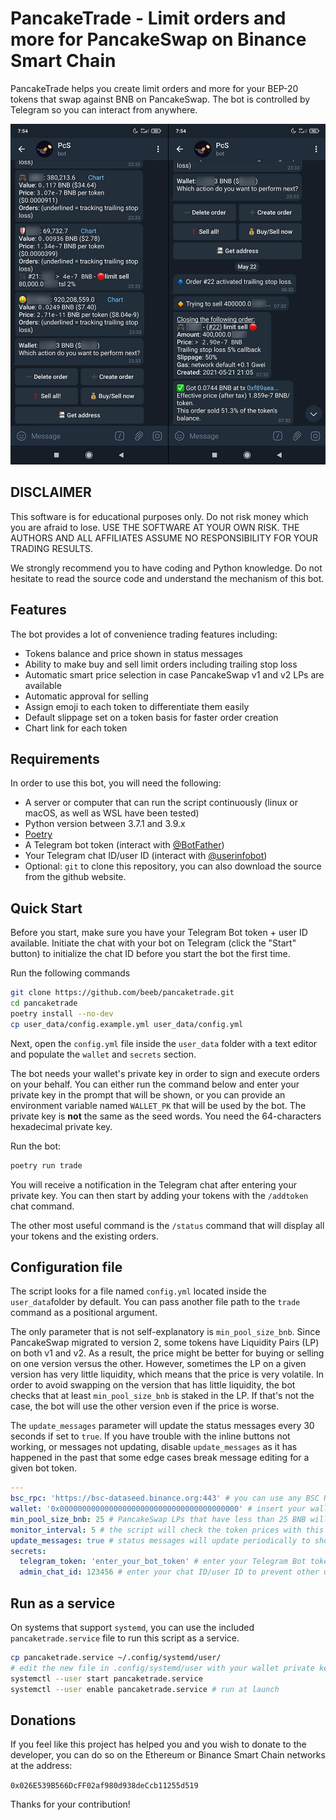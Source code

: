# PancakeTrade - Limit orders and more for PancakeSwap on Binance Smart Chain

PancakeTrade helps you create limit orders and more for your BEP-20 tokens that swap against BNB on PancakeSwap.
The bot is controlled by Telegram so you can interact from anywhere.

![screenshot](screenshot.jpg)

## DISCLAIMER

This software is for educational purposes only. Do not risk money which you are afraid to lose. USE THE SOFTWARE AT
YOUR OWN RISK. THE AUTHORS AND ALL AFFILIATES ASSUME NO RESPONSIBILITY FOR YOUR TRADING RESULTS.

We strongly recommend you to have coding and Python knowledge. Do not hesitate to read the source code and understand
the mechanism of this bot.

## Features

The bot provides a lot of convenience trading features including:

- Tokens balance and price shown in status messages
- Ability to make buy and sell limit orders including trailing stop loss
- Automatic smart price selection in case PancakeSwap v1 and v2 LPs are available
- Automatic approval for selling
- Assign emoji to each token to differentiate them easily
- Default slippage set on a token basis for faster order creation
- Chart link for each token

## Requirements

In order to use this bot, you will need the following:

- A server or computer that can run the script continuously (linux or macOS, as well as WSL have been tested)
- Python version between 3.7.1 and 3.9.x
- [Poetry](https://github.com/python-poetry/poetry)
- A Telegram bot token (interact with [@BotFather](https://telegram.me/BotFather))
- Your Telegram chat ID/user ID (interact with [@userinfobot](https://telegram.me/userinfobot))
- Optional: `git` to clone this repository, you can also download the source from the github website.

## Quick Start

Before you start, make sure you have your Telegram Bot token + user ID available.
Initiate the chat with your bot on Telegram (click the "Start" button) to initialize the chat ID before you start the
bot the first time.

Run the following commands

```bash
git clone https://github.com/beeb/pancaketrade.git
cd pancaketrade
poetry install --no-dev
cp user_data/config.example.yml user_data/config.yml
```

Next, open the `config.yml` file inside the `user_data` folder with a text editor and populate the `wallet` and
`secrets` section.

The bot needs your wallet's private key in order to sign and execute orders on your behalf. You can either run the
command below and enter your private key in the prompt that will be shown, or you can provide an environment variable
named `WALLET_PK` that will be used by the bot.
The private key is **not** the same as the seed words. You need the 64-characters hexadecimal private key.

Run the bot:

```bash
poetry run trade
```

You will receive a notification in the Telegram chat after entering your private key. You can then start by adding your
tokens with the `/addtoken` chat command.

The other most useful command is the `/status` command that will display all your tokens and the existing orders.

## Configuration file

The script looks for a file named `config.yml` located inside the `user_data`folder by default.
You can pass another file path to the `trade` command as a positional argument.

The only parameter that is not self-explanatory is `min_pool_size_bnb`. Since PancakeSwap migrated to version 2, some
tokens have Liquidity Pairs (LP) on both v1 and v2. As a result, the price might be better for buying or selling on
one version versus the other.
However, sometimes the LP on a given version has very little liquidity, which means that the price is very volatile.
In order to avoid swapping on the version that has little liquidity, the bot checks that at least `min_pool_size_bnb`
is staked in the LP. If that's not the case, the bot will use the other version even if the price is worse.

The `update_messages` parameter will update the status messages every 30 seconds if set to `true`.
If you have trouble with the inline buttons not working, or messages not updating, disable `update_messages` as it has
happened in the past that some edge cases break message editing for a given bot token.

```yaml
---
bsc_rpc: 'https://bsc-dataseed.binance.org:443' # you can use any BSC RPC url you want
wallet: '0x0000000000000000000000000000000000000000' # insert your wallet adddress here
min_pool_size_bnb: 25 # PancakeSwap LPs that have less than 25 BNB will not be considered
monitor_interval: 5 # the script will check the token prices with this interval in seconds
update_messages: true # status messages will update periodically to show current values
secrets:
  telegram_token: 'enter_your_bot_token' # enter your Telegram Bot token
  admin_chat_id: 123456 # enter your chat ID/user ID to prevent other users to use the bot
```

## Run as a service

On systems that support `systemd`, you can use the included `pancaketrade.service` file to run this script as a service.

```bash
cp pancaketrade.service ~/.config/systemd/user/
# edit the new file in .config/systemd/user with your wallet private key
systemctl --user start pancaketrade.service
systemctl --user enable pancaketrade.service # run at launch
```

## Donations

If you feel like this project has helped you and you wish to donate to the developer, you can do so on the Ethereum or
Binance Smart Chain networks at the address:

`0x026E539B566DcFF02af980d938deCcb11255d519`

Thanks for your contribution!
